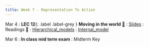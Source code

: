 ```yaml
---
title: Week 7 - Representation To Action
---
```


Mar 4
: **LEC 12**{: .label .label-grey } **Moving in the world** [🎥](https://harvard.hosted.panopto.com/Panopto/Pages/Viewer.aspx?id=e3c2ccb6-4f5e-41e2-9b2e-b0ff01522aba)
    : [Slides](https://canvas.harvard.edu/files/19566891/download?download_frd=1)
: Readings 📖
: [Hierarchical_models](https://canvas.harvard.edu/files/19566874/download?download_frd=1)
: [Internal_model](https://canvas.harvard.edu/files/19566873/download?download_frd=1)

Mar 6
: **In class mid term exam**
    : Midterm Key

